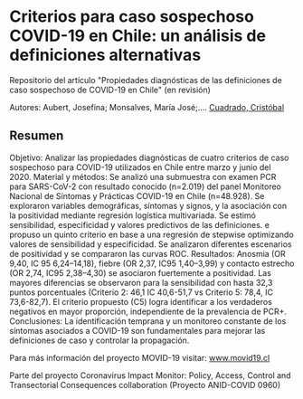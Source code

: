 # Criterios para caso sospechoso COVID-19 en Chile: un análisis de definiciones alternativas
Repositorio del artículo "Propiedades diagnósticas de las definiciones de caso sospechoso de COVID-19 en Chile" (en revisión)

Autores: Aubert, Josefina; Monsalves, María José;.... [Cuadrado, Cristóbal](http://github.com/ccuadradon)

## Resumen
Objetivo: Analizar las propiedades diagnósticas de cuatro criterios de caso sospechoso para COVID-19 utilizados en Chile entre marzo y junio del 2020.
Material y métodos: Se analizó una submuestra con examen PCR para SARS-CoV-2 con resultado conocido (n=2.019) del panel Monitoreo Nacional de Síntomas y Prácticas COVID-19 en Chile (n=48.928). Se exploraron variables demográficas, síntomas y signos, y la asociación con la positividad mediante regresión logística multivariada. Se estimó sensibilidad, especificidad y valores predictivos de las definiciones. e propuso un quinto criterio en base a una regresión de stepwise optimizando valores de sensibilidad y especificidad. Se analizaron diferentes escenarios de positividad y se compararon las curvas ROC.
Resultados: Anosmia (OR 9,40, IC 95 6,24–14,18), fiebre (OR 2,37, IC95 1,40–3,99) y contacto estrecho (OR 2,74, IC95 2,38–4,30) se asociaron fuertemente a positividad. Las mayores diferencias se observaron para la sensibilidad con hasta 32,3 puntos porcentuales (Criterio 2: 46,1 IC 40,6-51,7 vs Criterio 5: 78,4, IC 73,6-82,7). El criterio propuesto (C5) logra identificar a los verdaderos negativos en mayor proporción, independiente de la prevalencia de PCR+.
Conclusiones: La identificación temprana y un monitoreo constante de los síntomas asociados a COVID-19 son fundamentales para mejorar las definiciones de caso y controlar la propagación.

Para más información del proyecto MOVID-19 visitar: www.movid19.cl

Parte del proyecto Coronavirus Impact Monitor: Policy, Access, Control and Transectorial Consequences collaboration (Proyecto ANID-COVID 0960)
